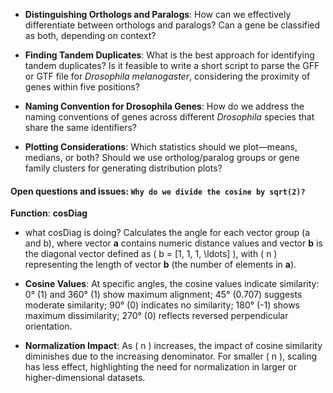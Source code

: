 
- **Distinguishing Orthologs and Paralogs**: 
How can we effectively differentiate between orthologs and paralogs? 
Can a gene be classified as both, depending on context?

- **Finding Tandem Duplicates**: 
What is the best approach for identifying tandem duplicates? 
Is it feasible to write a short script to parse the GFF or GTF file for *Drosophila melanogaster*, 
considering the proximity of genes within five positions?

- **Naming Convention for Drosophila Genes**: 
How do we address the naming conventions of genes across different *Drosophila* species 
that share the same identifiers? 

- **Plotting Considerations**: 
Which statistics should we plot—means, medians, or both? 
Should we use ortholog/paralog groups or gene family clusters for generating distribution plots?










#### Open questions and issues: `Why do we divide the cosine by sqrt(2)?`

**Function**: **cosDiag** 

- what cosDiag is doing?
Calculates the angle for each vector group (a and b), where vector **a** 
contains numeric distance values and vector **b** is the diagonal vector 
defined as \( b = [1, 1, 1, \ldots] \), with \( n \) representing 
the length of vector **b** (the number of elements in **a**).

- **Cosine Values**: 
At specific angles, the cosine values indicate similarity: 
0° (1) and 360° (1) show maximum alignment; 45° (0.707) suggests moderate similarity; 
90° (0) indicates no similarity; 180° (-1) shows maximum dissimilarity; 
270° (0) reflects reversed perpendicular orientation.

- **Normalization Impact**: 
As \( n \) increases, the impact of cosine similarity 
diminishes due to the increasing denominator. For smaller \( n \), scaling has less effect, 
highlighting the need for normalization in larger or higher-dimensional datasets.